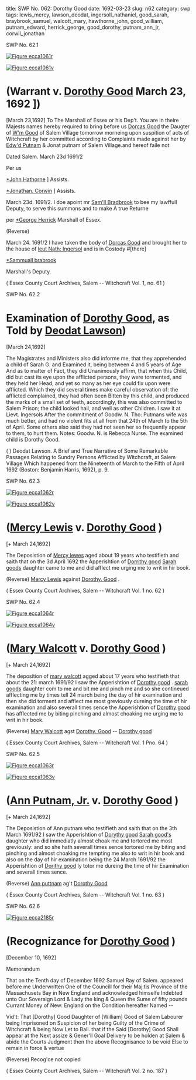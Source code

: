 title: SWP No. 062: Dorothy Good
date: 1692-03-23
slug: n62
category: swp
tags: lewis_mercy, lawson_deodat, ingersoll_nathaniel, good_sarah, braybrook_samuel, walcott_mary, hawthorne_john, good_william, putnam_edward, herrick_george, good_dorothy, putnam_ann_jr, corwil_jonathan




<div markdown class="doc" id="n62.1">

<div class="doc_id">SWP No. 62.1</div>



<span markdown class="figure">[![Figure ecca1061r](archives/ecca/thumb/ecca1061r.jpg)](archives/ecca/large/ecca1061r.jpg)</span>



<span markdown class="figure">[![Figure ecca1061v](archives/ecca/thumb/ecca1061v.jpg)](archives/ecca/large/ecca1061v.jpg)</span>


# (Warrant v. [Dorothy Good](/tag/good_dorothy.html) March 23, 1692 ])
[March 23,1692] To The Marshall of Essex or his Dep't. 
You are in theire Majests names hereby required to bring before us [Dorcas Good](/tag/good_dorothy.html) the Daugter of [W'm Good](/tag/good_william.html) of Salem Village tomorrow morneing upon suspition of acts of Witchcraft by her committed according to Complaints made against her by [Edw'd Putnam](/tag/putnam_edward.html) & Jonat putnam of Salem Village.and hereof faile not

Dated Salem. March 23d 1691/2

Per us 

[*John Hathorne](/tag/hawthorne_john.html) ] Assists.

[*Jonathan. Corwin](/tag/corwil_jonathan.html) ] Assists.

March 23d. 1691/2. I doe apoint mr [Sam'll Bradbrook](/tag/braybrook_samuel.html) to bee my lawffull Deputy, to serve this summons and to make A true Returne

per [*George Herrick](/tag/herrick_george.html) Marshall of Essex.

(Reverse) 

March 24. 1691/2 I have taken the body of [Dorcas Good](/tag/good_dorothy.html) and brought her to the house of [leut Nath: Ingersol](/tag/ingersoll_nathaniel.html) and is in Costody #[there]

[*Sammuall brabrook](/tag/braybrook_samuel.html)

Marshall's Deputy. 

( Essex County Court Archives, Salem -- Witchcraft Vol. 1, no. 61 )


</div>



<div markdown class="doc" id="n62.2">

<div class="doc_id">SWP No. 62.2</div>


# Examination of [Dorothy Good](/tag/good_dorothy.html), as Told by [Deodat Lawson](/tag/lawson_deodat.html))

[March 24,1692]

The Magistrates and Ministers also did informe me, that they apprehended a child of Sarah G. and Examined it, being between 4 and 5 years of Age And as to matter of Fact, they did Unanimously affirm, that when this Child, did but cast its eye upon the afflicted persons, they were tormented, and they held her Head, and yet so many as her eye could fix upon were afflicted. Which they did several times make careful observation of: the afflicted complained, they had often been Bitten by this child, and produced the marks of a small set of teeth, accordingly, this was also committed to Salem Prison; the child looked hail, and well as other Children. I saw it at Lievt. Ingersols After the commitment of Goodw. N. Tho: Putmans wife was much better, and had no violent fits at all from that 24th of March to the 5th of April. Some others also said they had not seen her so frequently appear to them, to hurt them. Notes: Goodw. N. is Rebecca Nurse. The examined child is Dorothy Good.

(  ) Deodat Lawson. A Brief and True Narrative of Some Remarkable Passages Relating to Sundry Persons Afflicted by Witchcraft, at Salem Village Which happened from the Nineteenth of March to the Fifth of April 1692 (Boston: Benjamin Harris, 1692), p. 9.


</div>



<div markdown class="doc" id="n62.3">

<div class="doc_id">SWP No. 62.3</div>



<span markdown class="figure">[![Figure ecca1062r](archives/ecca/thumb/ecca1062r.jpg)](archives/ecca/large/ecca1062r.jpg)</span>



<span markdown class="figure">[![Figure ecca1062v](archives/ecca/thumb/ecca1062v.jpg)](archives/ecca/large/ecca1062v.jpg)</span>


# ([Mercy Lewis](/tag/lewis_mercy.html) v. [Dorothy Good](/tag/good_dorothy.html) )

[+ March 24,1692]

The Deposistion of [Mercy lewes](/tag/lewis_mercy.html) aged about 19 years who testifieth and saith that on the 3d April 1692 the Apperishtion of [Dorrithy good](/tag/good_dorothy.html) [Sarah goods](/tag/good_sarah.html) daughter came to me and did afflect me urging me to writ in hir book.

(Reverse) [Mercy Lewis](/tag/lewis_mercy.html) against [Dorothy. Good](/tag/good_dorothy.html) .

( Essex County Court Archives, Salem -- Witchcraft Vol. 1 no. 62 )


</div>



<div markdown class="doc" id="n62.4">

<div class="doc_id">SWP No. 62.4</div>



<span markdown class="figure">[![Figure ecca1064r](archives/ecca/thumb/ecca1064r.jpg)](archives/ecca/large/ecca1064r.jpg)</span>



<span markdown class="figure">[![Figure ecca1064v](archives/ecca/thumb/ecca1064v.jpg)](archives/ecca/large/ecca1064v.jpg)</span>


# ([Mary Walcott](/tag/walcott_mary.html) v. [Dorothy Good](/tag/good_dorothy.html) )

[+ March 24,1692]

The deposition of [mary walcott](/tag/walcott_mary.html) agged about 17 years who testifieth that about the 21: march 1691/92 I saw the Apperishtion of [Dorothy good](/tag/good_dorothy.html) . [sarah goods](/tag/good_sarah.html) daughter com to me and bit me and pinch me and so she contineued afflecting me by times tell 24 march being the day of hir examination and then she did torment and afflect me most greviously dureing the time of hir examination and also severall times sence the Apperishtion of [Dorothy good](/tag/good_dorothy.html) has afflected me by biting pinching and almost choaking me urging me to writ in hir book.

(Reverse) [Mary Walcott](/tag/walcott_mary.html) agst [Dorothy. Good](/tag/good_dorothy.html) -- [Dorothy good](/tag/good_dorothy.html)

( Essex County Court Archives, Salem -- Witchcraft Vol. 1 Pno. 64 )


</div>



<div markdown class="doc" id="n62.5">

<div class="doc_id">SWP No. 62.5</div>



<span markdown class="figure">[![Figure ecca1063r](archives/ecca/thumb/ecca1063r.jpg)](archives/ecca/large/ecca1063r.jpg)</span>



<span markdown class="figure">[![Figure ecca1063v](archives/ecca/thumb/ecca1063v.jpg)](archives/ecca/large/ecca1063v.jpg)</span>


# ([Ann Putnam, Jr.](/tag/putnam_ann_jr.html) v. [Dorothy Good](/tag/good_dorothy.html) )

[+ March 24,1692]

The Deposistion of Ann putnam  who testifieth and saith that on the 3th March 1691/92 I saw the Apperishtion of [Dorythy good](/tag/good_dorothy.html) [Sarah good's](/tag/good_dorothy.html) daughter who did immediatly almost choak me and tortored me most greviously: and so she hath severall times sence tortored me by biting and pinching and almost choaking me tempting me also to writ in hir book and also on the day of hir examination being the 24 March 1691/92 the Apperishtion of [Dorithy good](/tag/good_dorothy.html)  ly totor me dureing the time of hir Examination and severall times sence.

(Reverse) [Ann puttnam](/tag/putnam_ann_jr.html) ag't [Dorothy Good](/tag/good_dorothy.html)

( Essex County Court Archives, Salem -- Witchcraft Vol. 1 no. 63 )


</div>



<div markdown class="doc" id="n62.6">

<div class="doc_id">SWP No. 62.6</div>



<span markdown class="figure">[![Figure ecca2185r](archives/ecca/thumb/ecca2185r.jpg)](archives/ecca/large/ecca2185r.jpg)</span>


# (Recognizance for [Dorothy Good](/tag/good_dorothy.html) )

[December 10, 1692]

Memorandum 

That on the Tenth day of December 1692 Samuel Ray of Salem. appeared before me Underwritten One of the Councill for their Maj:tis Province of the Massachusets Bay in New England and acknowledged himselfe Indebted unto Our Soveraign Lord & Lady the king & Queen the Sume of fifty pounds Currant Money of New: England on the Condition hereafter Named --

Vid't: That [Dorothy] Good Daughter of [William] Good of Salem Labourer being Imprisoned on Suspicion of her being Guilty of the Crime of Witchcraft & being Now Let to Bail. that if the Said [Dorothy] Good Shall appear at the Next assize & Gener'll Goal Delivery to be holden at Salem & abide the Courts Judgment then the above Recognisance to be void Else to remain in force & vertue 

(Reverse) Recog'ce not copied 

( Essex County Court Archives, Salem -- Witchcraft Vol. 2 no. 187 )


</div>

